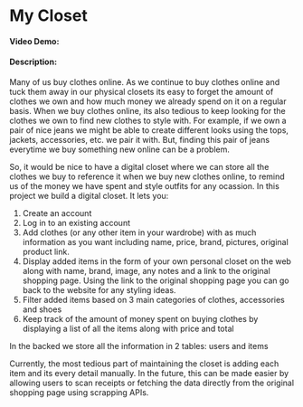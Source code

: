 # My Closet
#### Video Demo:  <URL HERE>
#### Description:
Many of us buy clothes online. As we continue to buy clothes online and tuck them away in our physical closets its easy to forget the amount of clothes we own and how much money we already spend on it on a regular basis. When we buy clothes online, its also tedious to keep looking for the clothes we own to find new clothes to style with. For example, if we own a pair of nice jeans we might be able to create different looks using the tops, jackets, accessories, etc. we pair it with. But, finding this pair of jeans everytime we buy something new online can be a problem.

So, it would be nice to have a digital closet where we can store all the clothes we buy to reference it when we buy new clothes online, to remind us of the money we have spent and style outfits for any ocassion. In this project we build a digital closet. It lets you:
1. Create an account
2. Log in to an existing account
3. Add clothes (or any other item in your wardrobe) with as much information as you want including name, price, brand, pictures, original product link.
4. Display added items in the form of your own personal closet on the web along with name, brand, image, any notes and a link to the original shopping page. Using the link to the original shopping page you can go back to the website for any styling ideas.
5. Filter added items based on 3 main categories of clothes, accessories and shoes
6. Keep track of the amount of money spent on buying clothes by displaying a list of all the items along with price and total

In the backed we store all the information in 2 tables: users and items

Currently, the most tedious part of maintaining the closet is adding each item and its every detail manually. In the future, this can be made easier by allowing users to scan receipts or fetching the data directly from the original shopping page using scrapping APIs.

